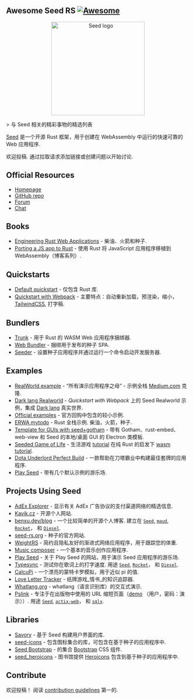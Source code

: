 <div class="github-widget" data-repo="seed-rs/awesome-seed-rs"></div>

<!--lint disable double-link-->

## Awesome Seed RS [![Awesome](https://awesome.re/badge.svg)](https://awesome.re)

<p align="center">
    <a href="https://seed-rs.org/">
        <img src="https://raw.githubusercontent.com/seed-rs/seed-rs.org/81ed1acc77062ede3295683f21f2d39611843192/seed_branding/seed_logo.min.svg" width="256" title="Seed logo">
    </a>
</p>

&gt; 与 Seed 相关的精彩事物的精选列表

[Seed](https://seed-rs.org/) 是一个开源 Rust 框架，用于创建在 WebAssembly 中运行的快速可靠的 Web 应用程序.

欢迎投稿. 通过拉取请求添加链接或创建问题以开始讨论.



## Official Resources

- [Homepage](https://seed-rs.org/)
- [GitHub repo](https://github.com/seed-rs/seed)
- [Forum](https://seed.discourse.group)
- [Chat](https://discord.gg/JHHcHp5)

## Books
- [Engineering Rust Web Applications](https://erwabook.com/) - 柴油、火箭和种子.
- [Porting a JS app to Rust](https://slowtec.de/posts/2019-12-20-porting-javascript-to-rust-part-1.html) - 使用 Rust 将 JavaScript 应用程序移植到 WebAssembly（博客系列）.

## Quickstarts

- [Default quickstart](https://github.com/seed-rs/seed-quickstart) - 仅包含 Rust 库.
- [Quickstart with Webpack](https://github.com/seed-rs/seed-quickstart-webpack) - 主要特点：自动重新加载，预渲染，缩小， [TailwindCSS](https://tailwindcss.com/), 打字稿.

## Bundlers

- [Trunk](https://github.com/thedodd/trunk) - 用于 Rust 的 WASM Web 应用程序捆绑器.
- [Web Bundler](https://github.com/panoptix-za/web-bundler) - 捆绑用于发布的种子 SPA.
- [Seeder](https://github.com/MartinKavik/seeder) - 设置种子应用程序并通过运行一个命令启动开发服务器.

## Examples

- [RealWorld example](https://github.com/seed-rs/seed-rs-realworld) - “所有演示应用程序之母” - 示例全栈 [Medium.com](https://medium.com/) 克隆.
- [Dark lang Realworld](https://github.com/MartinKavik/seed-realworld-darklang) - _Quickstart with Webpack_ 上的 Seed Realworld 示例，集成 [Dark lang](https://darklang.com/) 真实世界.
- [Official examples](https://github.com/seed-rs/seed/tree/master/examples) - 官方回购中包含的较小示例.
- [ERWA mytodo](https://github.com/seed-rs/erwa_mytodo)  - Rust 全栈示例. 柴油，火箭，种子.
- [Template for GUIs with seed+gotham](https://gitlab.com/liketechnik/local-gui-seed-gotham) - 带有 Gotham、rust-embed、web-view 和 Seed 的本地/桌面 GUI 的 Electron 类模板.
- [Seeded Game of Life](https://github.com/arn-the-long-beard/seeded_game_of_life) - 生活游戏 [tutorial](https://dev.to/arnthelongbeard/how-to-only-rust-for-web-frontend-1026) 在纯 Rust 的启发下 [wasm tutorial](https://rustwasm.github.io/docs/book/).
- [Dota Underlord Perfect Build](https://github.com/warycat/dotawasm) - 一款帮助在刀塔霸业中构建最佳套牌的应用程序.
- [Play Seed](https://ide.play-seed.dev) - 带有几个默认示例的游乐场.

## Projects Using Seed

- [AdEx Explorer](https://github.com/adexnetwork/adex-explorer) - 显示有关 AdEx 广告协议的支付渠道网络的精选信息.
- [Kavik.cz](https://github.com/MartinKavik/kavik.cz) - 开源个人网站.
- [benxu.dev/blog](https://github.com/AlterionX/benxu-dev)  - 一个比较简单的开源个人博客. 建立在 [`Seed`](https://seed-rs.org/), [`maud`](https://maud.lambda.xyz), [`Rocket`](https://rocket.rs)， 和 [`Diesel`](https://diesel.rs).
- [seed-rs.org](https://github.com/seed-rs/seed-rs.org) - 种子的官方网站.
- [WeightRS](https://gitlab.com/mkroehnert/weightrs) - 简约且隐私友好的渐进式网络应用程序，用于跟踪您的体重.
- [Music composer](https://github.com/ethanboxx/planters-rdconf-hackathon-project) - 一个基本的音乐创作应用程序.
- [Play Seed](https://play-seed.dev) - 关于 Play Seed 的网站，用于演示 Seed 应用程序的游乐场.
- [Typesync](https://typesync.rutrum.net)  - 测试你在歌词上的打字速度. 用途 [`Seed`](https://seed-rs.org/), [`Rocket`](https://rocket.rs)， 和 [`Diesel`](https://diesel.rs).
- [CalcuPi](https://dvjn.github.io/CalcuPi) - 一个漂亮的蒙特卡罗模拟，用于近似 pi 的值.
- [Love Letter Tracker](https://www.fosskers.ca/en/tools/love-letter) - 纸牌游戏_情书_的知识追踪器.
- [Whatlang.org](https://whatlang.org/) - whatlang（语言识别库）的交互式演示.
- [Pslink](https://pslink.teilgedanken.de) - 专注于在出版物中使用的 URL 缩短页面（[demo](https://demo.pslink.teilgedanken.de/app/)  （用户，密码：演示））. 用途 [`Seed`](https://seed-rs.org/), [`actix-web`](https://actix.rs/)， 和 [`sqlx`](https://github.com/launchbadge/sqlx).

## Libraries

- [Savory](https://gitlab.com/MAlrusayni/savory) - 基于 Seed 构建用户界面的库.
- [seed-icons](https://crates.io/crates/seed-icons) - 包含图标集合的库，可包含在基于种子的应用程序中.
- [Seed Bootstrap](https://github.com/panoptix-za/seed-bootstrap) - 的集合 [Bootstrap](https://getbootstrap.com/) CSS 组件.
- [seed_heroicons](https://github.com/mh84/seed_heroicons) - 图书馆提供 [Heroicons](https://heroicons.com/) 包含到基于种子的应用程序中.

## Contribute

欢迎投稿！ 阅读 [contribution guidelines](https://github.com/seed-rs/awesome-seed-rs/blob/master/contributing.md) 第一的.
